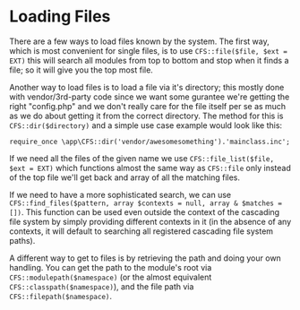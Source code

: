 Loading Files
=============

There are a few ways to load files known by the system. The first way, which is
most convenient for single files, is to use `CFS::file($file, $ext = EXT)` this
will search all modules from top to bottom and stop when it finds a file; so it
will give you the top most file.

Another way to load files is to load a file via it's directory; this mostly done
with vendor/3rd-party code since we want some gurantee we're getting the right
"config.php" and we don't really care for the file itself per se as much as we
do about getting it from the correct directory. The method for this is
`CFS::dir($directory)` and a simple use case example would look like this:

	require_once \app\CFS::dir('vendor/awesomesomething').'mainclass.inc';

If we need all the files of the given name we use
`CFS::file_list($file, $ext = EXT)` which functions almost the same way as
`CFS::file` only instead of the top file we'll get back and array of all the
matching files.

If we need to have a more sophisticated search, we can use
`CFS::find_files($pattern, array $contexts = null, array & $matches = [])`. This
function can be used even outside the context of the cascading file system by
simply providing different contexts in it (in the absence of any contexts, it
will default to searching all registered cascading file system paths).

A different way to get to files is by retrieving the path and doing your own
handling. You can get the path to the module's root via
`CFS::modulepath($namespace)` (or the almost equivalent
`CFS::classpath($namespace)`), and the file path via
`CFS::filepath($namespace)`.

